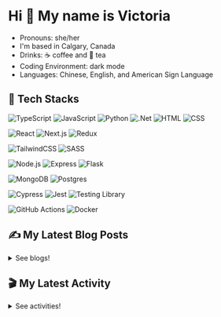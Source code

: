 <!-- <div align="center">

  ![banner](./banner/banner.png)

</div> -->

# Hi 👋 My name is Victoria

- Pronouns: she/her
- I'm based in Calgary, Canada
- Drinks: ☕ coffee and 🍵 tea
- Coding Environment: dark mode
- Languages: Chinese, English, and American Sign Language

## 💼 Tech Stacks

 ![TypeScript](https://img.shields.io/badge/TypeScript-3178C6.svg?style=for-the-badge&logo=TypeScript&logoColor=white) ![JavaScript](https://img.shields.io/badge/JavaScript-F7DF1E.svg?style=for-the-badge&logo=JavaScript&logoColor=black) ![Python](https://img.shields.io/badge/Python-3776AB.svg?style=for-the-badge&logo=Python&logoColor=white) ![.Net](https://img.shields.io/badge/.NET-512BD4.svg?style=for-the-badge&logo=dotnet&logoColor=white) ![HTML](https://img.shields.io/badge/HTML5-E34F26?style=for-the-badge&logo=html5&logoColor=white) ![CSS](https://img.shields.io/badge/-css3-1572B6?&style=for-the-badge&logo=css3&logoColor=white) 

![React](https://img.shields.io/badge/React-61DAFB.svg?style=for-the-badge&logo=React&logoColor=black) ![Next.js](https://img.shields.io/badge/Next.js-000000.svg?style=for-the-badge&logo=nextdotjs&logoColor=white) ![Redux](https://img.shields.io/badge/Redux-764ABC.svg?style=for-the-badge&logo=Redux&logoColor=white) 

![TailwindCSS](https://img.shields.io/badge/Tailwind%20CSS-06B6D4.svg?style=for-the-badge&logo=Tailwind-CSS&logoColor=white) ![SASS](https://img.shields.io/badge/Sass-CC6699.svg?style=for-the-badge&logo=Sass&logoColor=white) 

![Node.js](https://img.shields.io/badge/Node.js-339933?style=for-the-badge&logo=nodedotjs&logoColor=white) ![Express](https://img.shields.io/badge/Express.js-000000?style=for-the-badge&logo=express&logoColor=white) ![Flask](https://img.shields.io/badge/Flask-000000.svg?style=for-the-badge&logo=Flask&logoColor=white)

![MongoDB](https://img.shields.io/badge/MongoDB-4EA94B?style=for-the-badge&logo=mongodb&logoColor=white) ![Postgres](https://img.shields.io/badge/PostgreSQL-4169E1.svg?style=for-the-badge&logo=PostgreSQL&logoColor=white)

![Cypress](https://img.shields.io/badge/Cypress-17202C.svg?style=for-the-badge&logo=Cypress&logoColor=white) ![Jest](https://img.shields.io/badge/Jest-C21325?style=for-the-badge&logo=jest&logoColor=white) ![Testing Library](https://img.shields.io/badge/Testing%20Library-E33332.svg?style=for-the-badge&logo=Testing-Library&logoColor=white)  

![GitHub Actions](https://img.shields.io/badge/GitHub%20Actions-2088FF.svg?style=for-the-badge&logo=GitHub-Actions&logoColor=white) ![Docker](https://img.shields.io/badge/Docker-2496ED.svg?style=for-the-badge&logo=Docker&logoColor=white)  
  


## ✍️ My Latest Blog Posts

<details close>
<summary>See blogs!</summary>
  
<!-- BLOG-POST-LIST:START -->
 - 💯 [Learning SQL: CROSS JOIN](https://victoriacheng15.vercel.app/blog/learning-sql-cross-join)
 - 🌮 [Learning SQL: FULL OUTER JOIN](https://victoriacheng15.vercel.app/blog/learning-sql-full-outer-join)
 - 💫 [January Reflection 2025](https://victoriacheng15.vercel.app/blog/january-reflection-2025)
 - 💫 [Learning SQL: RIGHT JOIN](https://victoriacheng15.vercel.app/blog/learning-sql-right-join)
 - 🌮 [Learning SQL: LEFT JOIN](https://victoriacheng15.vercel.app/blog/learning-sql-left-join)<!-- BLOG-POST-LIST:END -->

</details>

## 🎬 My Latest Activity

<details close>
<summary>See activities!</summary>

<!--RECENT_ACTIVITY:start-->
1. ⭐ Starred [opendatalab/MinerU](https://github.com/opendatalab/MinerU)
2. ⬆️ Pushed 1 commit(s) to [victoriacheng15/rm-devops-lab](https://github.com/victoriacheng15/rm-devops-lab)
3. 🎉 Merged PR [#3](https://github.com/victoriacheng15/rm-devops-lab/pull/3) in [victoriacheng15/rm-devops-lab](https://github.com/victoriacheng15/rm-devops-lab)
4. 💪 Opened PR [#3](https://github.com/victoriacheng15/rm-devops-lab/pull/3) in [victoriacheng15/rm-devops-lab](https://github.com/victoriacheng15/rm-devops-lab)
5. ⬆️ Pushed 1 commit(s) to [victoriacheng15/rm-server-performance-stats](https://github.com/victoriacheng15/rm-server-performance-stats)
<!--RECENT_ACTIVITY:end-->

</details>
